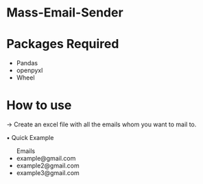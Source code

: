# Mass-Email-Sender

# Packages Required
- Pandas
- openpyxl 
- Wheel

# How to use
-> Create an excel file with all the emails whom you want to mail to.
<br>

• Quick Example
<br>
<ul>Emails
<li>example@gmail.com</li>
<li>example2@gmail.com</li>
<li>example3@gmail.com</li>
</ul>
